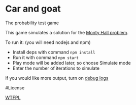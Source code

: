 # Car and goat
The probability test game

This game simulates a solution for the [Monty Hall problem](http://en.wikipedia.org/wiki/Monty_Hall_problem).

To run it: (you will need nodejs and npm)

* Install deps with command `npm install`
* Run it with command `npm start`
* Play mode will be added later, so choose Simulate mode
* Enter the number of iterations to simulate

If you would like more output, turn on [debug logs](https://github.com/teo-sk/car-and-goat/blob/master/server.js#L10)


#License

[WTFPL](http://www.wtfpl.net/)
